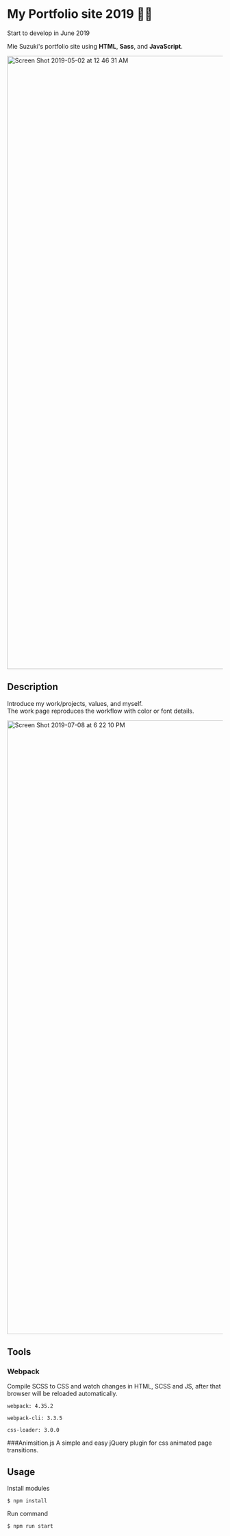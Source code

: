# My Portfolio site 2019 🦄🍬
Start to develop in June 2019

Mie Suzuki's portfolio site using **HTML**, **Sass**, and **JavaScript**.

<img width="1430" alt="Screen Shot 2019-05-02 at 12 46 31 AM" src="https://user-images.githubusercontent.com/38636923/60785980-bd0c7a80-a109-11e9-90b1-ae15fbd45f7c.jpg">

## Description
Introduce my work/projects, values, and myself. 
<br>The work page reproduces the workflow with color or font details.

<img width="1431" alt="Screen Shot 2019-07-08 at 6 22 10 PM" src="https://user-images.githubusercontent.com/38636923/60852643-5e98d800-a1ad-11e9-8a80-cd9b5b2e7bdd.png">


## Tools
### Webpack
Compile SCSS to CSS and watch changes in HTML, SCSS and JS, after that browser will be reloaded automatically.

``webpack: 4.35.2``

``webpack-cli: 3.3.5``

``css-loader: 3.0.0``

###Animsition.js
A simple and easy jQuery plugin for css animated page transitions.

## Usage
Install modules

``$ npm install``

Run command

``$ npm run start``